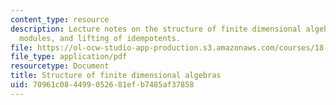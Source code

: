 ```yaml
---
content_type: resource
description: Lecture notes on the structure of finite dimensional algebras, projective
  modules, and lifting of idempotents.
file: https://ol-ocw-studio-app-production.s3.amazonaws.com/courses/18-712-introduction-to-representation-theory-fall-2010/70961c084499052681efb7485af37858_MIT18_712F10_ch7.pdf
file_type: application/pdf
resourcetype: Document
title: Structure of finite dimensional algebras
uid: 70961c08-4499-0526-81ef-b7485af37858
---
```

